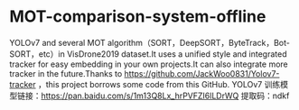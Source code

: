 # MOT-comparison-system-offline
YOLOv7 and several MOT algorithm（SORT，DeepSORT，ByteTrack，Bot-SORT，etc）in VisDrone2019 dataset.It uses a unified style and integrated tracker for easy embedding in your own projects.It can also integrate more tracker in the future.Thanks to https://github.com/JackWoo0831/Yolov7-tracker ，this project borrows some code from this GitHub.
YOLOv7 训练模型链接：https://pan.baidu.com/s/1m13Q8Lx_hrPVFZI6lLDrWQ 提取码：ndkf
